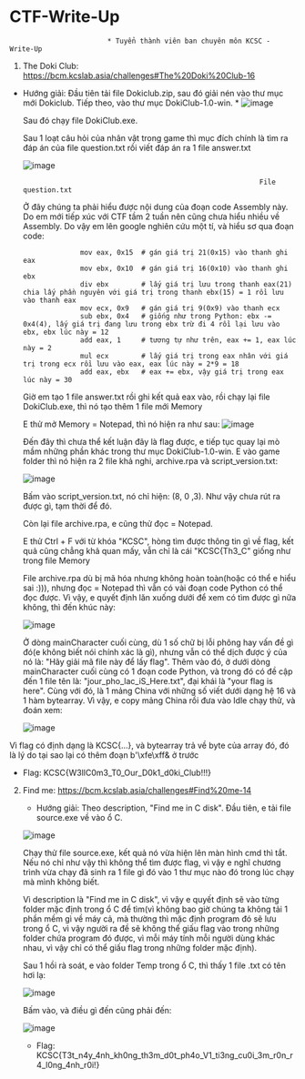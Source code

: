 # CTF-Write-Up
                            * Tuyển thành viên ban chuyên môn KCSC - Write-Up
                            
                            
1) The Doki Club: https://bcm.kcslab.asia/challenges#The%20Doki%20Club-16
* Hướng giải: Đầu tiên tải file Dokiclub.zip, sau đó giải nén vào thư mục mới Dokiclub. Tiếp theo, vào thư mục DokiClub-1.0-win.
        * ![image](https://user-images.githubusercontent.com/122852491/212831009-0aa02bcc-e686-4553-bdb6-f0d6294eefab.png)

    Sau đó chạy file DokiClub.exe.
    
    Sau 1 loạt câu hỏi của nhân vật trong game thì mục đích chính là tìm ra đáp án của file question.txt rồi viết đáp án ra 1 file answer.txt
    
    ![image](https://user-images.githubusercontent.com/122852491/212831781-e116ac8e-2830-4566-aa69-0dca1fc3a65c.png)
    
                                                                File question.txt
                                                                
    Ở đây chúng ta phải hiểu được nội dung của đoạn code Assembly này. Do em mới tiếp xúc với CTF tầm 2 tuần nên cũng chưa hiểu nhiều về Assembly. Do vậy em lên google nghiên cứu một tí, và hiểu sơ qua đoạn code:
    
                    mov eax, 0x15  # gán giá trị 21(0x15) vào thanh ghi eax
                    mov ebx, 0x10  # gán giá trị 16(0x10) vào thanh ghi ebx
                    div ebx        # lấy giá trị lưu trong thanh eax(21) chia lấy phần nguyên với giá trị trong thanh ebx(15) = 1 rồi lưu vào thanh eax
                    mov ecx, 0x9   # gán giá trị 9(0x9) vào thanh ecx
                    sub ebx, 0x4   # giống như trong Python: ebx -= 0x4(4), lấy giá trị đang lưu trong ebx trừ đi 4 rồi lại lưu vào ebx, ebx lúc này = 12
                    add eax, 1     # tương tự như trên, eax += 1, eax lúc này = 2
                    mul ecx        # lấy giá trị trong eax nhân với giá trị trong ecx rồi lưu vào eax, eax lúc này = 2*9 = 18
                    add eax, ebx   # eax += ebx, vậy giá trị trong eax lúc này = 30
    
    Giờ em tạo 1 file answer.txt rồi ghi kết quả eax vào, rồi chạy lại file DokiClub.exe, thì nó tạo thêm 1 file mới Memory
    
    E thử mở Memory = Notepad, thì nó hiện ra như sau: 
    ![image](https://user-images.githubusercontent.com/122852491/212835726-fa0b5c44-b50a-4998-9491-280842bb8399.png)

    
    Đến đây thì chưa thể kết luận đây là flag được, e tiếp tục quay lại mò mầm những phần khác trong thư mục DokiClub-1.0-win. E vào game folder thì nó hiện ra 2 file khả nghi, archive.rpa và script_version.txt:
    
    ![image](https://user-images.githubusercontent.com/122852491/212836113-9cae066a-bb06-4e9f-9ca4-13aedba8540f.png)


    Bấm vào script_version.txt, nó chỉ hiện: (8, 0 ,3). Như vậy chưa rút ra được gì, tạm thời để đó.
    
    Còn lại file archive.rpa, e cũng thử đọc = Notepad.
    
    E thử Ctrl + F với từ khóa "KCSC", hòng tìm được thông tin gì về flag, kết quả cũng chẳng khả quan mấy, vẫn chỉ là cái "KCSC{Th3_C" giống như trong file Memory
    
    File archive.rpa dù bị mã hóa nhưng không hoàn toàn(hoặc có thể e hiểu sai :))), nhưng đọc = Notepad thì vẫn có vài đoạn code Python có thể đọc được. Vì vậy, e quyết định lăn xuống dưới để xem có tìm được gì nữa không, thì đến khúc này:
    
    ![image](https://user-images.githubusercontent.com/122852491/212837819-f929464a-8ce0-4730-9852-cfe25ec470ba.png)
    
    Ở dòng mainCharacter cuối cùng, dù 1 số chữ bị lỗi phông hay vấn đề gì đó(e không biết nói chính xác là gì), nhưng vẫn có thể dịch được ý của nó là: "Hãy giải mã file này để lấy flag". Thêm vào đó, ở dưới dòng mainCharacter cuối cùng có 1 đoạn code Python, và trong đó có đề cập đến 1 file tên là: "jour_pho_lac_iS_Here.txt", đại khái là "your flag is here". Cùng với đó, là 1 mảng China với những số viết dưới dạng hệ 16 và 1 hàm bytearray. Vì vậy, e copy mảng China rồi đưa vào Idle chạy thử, và đoán xem:
    
    ![image](https://user-images.githubusercontent.com/122852491/212839296-df8f0068-f7d7-4c92-8fcf-6d646dc6002c.png)


 Vì flag có định dạng là KCSC{...}, và bytearray trả về byte của array đó, đó là lý do tại sao lại có thêm đoạn b'\xfe\xff& ở trước
 
 * Flag:  KCSC{W3llC0m3_T0_Our_D0k1_d0ki_Club!!!}


2) Find me: https://bcm.kcslab.asia/challenges#Find%20me-14
    * Hướng giải: Theo description, "Find me in C disk". Đầu tiên, e tải file source.exe về vào ổ C. 
    
    ![image](https://user-images.githubusercontent.com/122852491/212840636-a1998b24-bea1-4215-9569-67c350e6782b.png)
    
    Chạy thử file source.exe, kết quả nó vừa hiện lên màn hình cmd thì tắt. Nếu nó chỉ như vậy thì không thể tìm được flag, vì vậy e nghĩ chương trình vừa chạy đã sinh ra 1 file gì đó vào 1 thư mục nào đó trong lúc chạy mà mình không biết.
    
    Vì description là "Find me in C disk", vì vậy e quyết định sẽ vào từng folder mặc định trong ổ C để tìm(vì không bao giờ chúng ta không tải 1 phần mềm gì về máy cả, mà thường thì mặc định program đó sẽ lưu trong ổ C, vì vậy người ra đề sẽ không thể giấu flag vào trong những folder chứa program đó được, vì mỗi máy tính mỗi người dùng khác nhau, vì vậy chỉ có thể giấu flag trong những folder mặc định).
    
    Sau 1 hồi rà soát, e vào folder Temp trong ổ C, thì thấy 1 file .txt có tên hơi lạ: 
    
    ![image](https://user-images.githubusercontent.com/122852491/212842756-4b07a833-944a-49d1-b923-13b3277652e6.png)

    
    Bấm vào, và điều gì đến cũng phải đến: 
    
    ![image](https://user-images.githubusercontent.com/122852491/212842260-38be58e8-1eb2-4f13-bb63-3490d5fa6ffd.png)
    
    * Flag: KCSC{T3t_n4y_4nh_kh0ng_th3m_d0t_ph4o_V1_ti3ng_cu0i_3m_r0n_r4_l0ng_4nh_r0i!}







            

